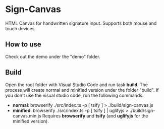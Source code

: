 # Sign-Canvas
HTML Canvas for handwritten signature input. Supports both mouse and touch devices.

## How to use
Check out the demo under the "demo" folder.

## Build
Open the root folder with Visual Studio Code and run task **build**. The process will create normal and minified version under the folder 
"build". If you don't use the visual studio code, run the following commands:
- **normal**: browserify ./src/index.ts -p [ tsify ] > ./build/sign-canvas.js
- **minified**: browserify ./src/index.ts -p [ tsify ] | uglifyjs > ./build/sign-canvas.min.js
Requires **browserify** and **tsify** (and **uglifyjs** for the minified version).

